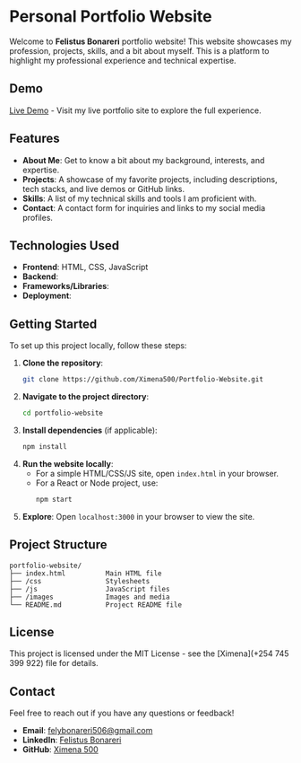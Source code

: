 # Personal Portfolio Website

Welcome to **Felistus Bonareri** portfolio website! This website showcases my profession, projects, skills, and a bit about myself. This is a platform to highlight my professional experience and technical expertise.

## Demo

[Live Demo](https://website.com) - Visit my live portfolio site to explore the full experience.

## Features

- **About Me**: Get to know a bit about my background, interests, and expertise.
- **Projects**: A showcase of my favorite projects, including descriptions, tech stacks, and live demos or GitHub links.
- **Skills**: A list of my technical skills and tools I am proficient with.
- **Contact**: A contact form for inquiries and links to my social media profiles.

## Technologies Used

- **Frontend**: HTML, CSS, JavaScript
- **Backend**: 
- **Frameworks/Libraries**: 
- **Deployment**: 

## Getting Started

To set up this project locally, follow these steps:

1. **Clone the repository**:
   ```bash
   git clone https://github.com/Ximena500/Portfolio-Website.git
   ```
2. **Navigate to the project directory**:
   ```bash
   cd portfolio-website
   ```
3. **Install dependencies** (if applicable):
   ```bash
   npm install
   ```
4. **Run the website locally**:
   - For a simple HTML/CSS/JS site, open `index.html` in your browser.
   - For a React or Node project, use:
     ```bash
     npm start
     ```
5. **Explore**: Open `localhost:3000` in your browser to view the site.

## Project Structure

```
portfolio-website/
├── index.html          Main HTML file
├── /css                Stylesheets
├── /js                 JavaScript files
├── /images             Images and media
└── README.md           Project README file
```

## License

This project is licensed under the MIT License - see the [Ximena](+254 745 399 922) file for details.

## Contact

Feel free to reach out if you have any questions or feedback!

- **Email**: felybonareri506@gmail.com
- **LinkedIn**: [Felistus Bonareri](https://linkedin.com/in/your-profile)
- **GitHub**: [Ximena 500](https://github.com/your-username)

